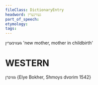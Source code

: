 ```yaml
---
fileClass: DictionaryEntry
headword: געווינערין
part_of_speech: 
etymology: 
tags: 
---
```

געווינערין
'new mother, mother in childbirth'

WESTERN
========

גווינרן {Elye Bokher, Shmoys dvorim 1542}